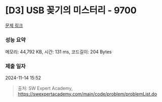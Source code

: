 # [D3] USB 꽂기의 미스터리 - 9700 

[문제 링크](https://swexpertacademy.com/main/code/problem/problemDetail.do?contestProbId=AXDNEA3aaU0DFAVX) 

### 성능 요약

메모리: 44,792 KB, 시간: 131 ms, 코드길이: 204 Bytes

### 제출 일자

2024-11-14 15:52



> 출처: SW Expert Academy, https://swexpertacademy.com/main/code/problem/problemList.do
